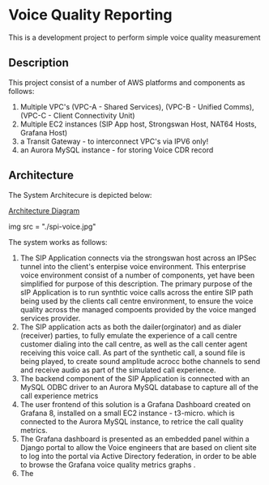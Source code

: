# Voice Quality Reporting

This is a development project to perform simple voice quality measurement


## Description

This project consist of a number of AWS platforms and components as follows:
1. Multiple VPC's (VPC-A - Shared Services), (VPC-B - Unified Comms), (VPC-C - Client Connectivity Unit) 
3. Multiple EC2 instances (SIP App host, Strongswan Host, NAT64 Hosts, Grafana Host)
4. a Transit Gateway - to interconnect VPC's via IPV6 only!
5. an Aurora MySQL instance - for storing Voice CDR record

## Architecture

The System Architecure is depicted below:

[Architecture Diagram](./spi-voice.jpg)

img src = "./spi-voice.jpg"

The system works as follows:
1. The SIP Application connects via the strongswan host across an IPSec tunnel into the client's enterpise voice environment. This enterprise voice environment consist of a number of components, yet have been simplified for purpose of this description. The primary purpose of the sIP Application is to run synthtic voice calls across the entire SIP path being used by the clients call centre environment, to ensure the voice quality across the managed compoents provided by the voice manged services provider.
2. The SIP application acts as both the dailer(orginator) and as dialer (receiver) parties, to fully emulate the experience of a call centre customer dialing into the call centre, as well as the call center agent receiving this voice call. As part of the synthetic call, a sound file is being played, to create sound amplitude acrocc bothe channels to send and receive audio as part of the simulated call experience.
3. The backend component of the SIP Application is connected with an MySQL ODBC driver to an Aurora MySQL database to capture all of the call experience metrics
4. The user frontend of this solution is a Grafana Dashboard created on Grafana 8, installed on a small EC2 instance - t3-micro. which is connected to the Aurora MySQL instance, to retrice the call quality metrics. 
5. The Grafana dashboard is presented as an embedded panel within a Django portal to allow the Voice engineers that are based on client site to log into the portal via Active Directory federation, in order to be able to browse the Grafana voice quality metrics graphs .
6. The 

   
